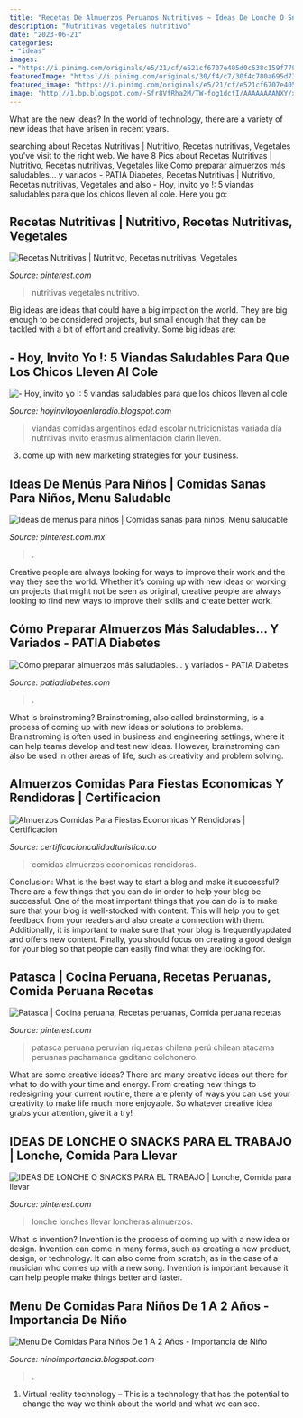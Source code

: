```yaml
---
title: "Recetas De Almuerzos Peruanos Nutritivos ~ Ideas De Lonche O Snacks Para El Trabajo"
description: "Nutritivas vegetales nutritivo"
date: "2023-06-21"
categories:
- "ideas"
images:
- "https://i.pinimg.com/originals/e5/21/cf/e521cf6707e405d0c638c159f7799a84.jpg"
featuredImage: "https://i.pinimg.com/originals/30/f4/c7/30f4c780a695d730c786b56b3e531c73.jpg"
featured_image: "https://i.pinimg.com/originals/e5/21/cf/e521cf6707e405d0c638c159f7799a84.jpg"
image: "http://1.bp.blogspot.com/-Sfr8VfRha2M/TW-fog1dcfI/AAAAAAAANXY/xOTLOWW4E2Q/s1600/1.jpg"
---
```



What are the new ideas?
In the world of technology, there are a variety of new ideas that have arisen in recent years.

	

		
searching about Recetas Nutritivas | Nutritivo, Recetas nutritivas, Vegetales you've visit to the right web. We have 8 Pics about Recetas Nutritivas | Nutritivo, Recetas nutritivas, Vegetales like Cómo preparar almuerzos más saludables... y variados - PATIA Diabetes, Recetas Nutritivas | Nutritivo, Recetas nutritivas, Vegetales and also - Hoy, invito yo !: 5 viandas saludables para que los chicos lleven al cole. Here you go:
		
    
## Recetas Nutritivas | Nutritivo, Recetas Nutritivas, Vegetales

<img loading=lazy src="https://i.pinimg.com/736x/7d/4d/c6/7d4dc64a25d6d1019c406bf52b57472f--lifestyle.jpg" onerror="this.onerror=null;this.src='https://tse1.mm.bing.net/th?id=OIP.Tubh8d7dnKsEDgkjq444EQHaJ3&amp;pid=15.1';" alt="Recetas Nutritivas | Nutritivo, Recetas nutritivas, Vegetales">

_Source: pinterest.com_

>nutritivas vegetales nutritivo. 

	

Big ideas are ideas that could have a big impact on the world. They are big enough to be considered projects, but small enough that they can be tackled with a bit of effort and creativity. Some big ideas are: 

    
## - Hoy, Invito Yo !: 5 Viandas Saludables Para Que Los Chicos Lleven Al Cole

<img loading=lazy src="http://1.bp.blogspot.com/-Sfr8VfRha2M/TW-fog1dcfI/AAAAAAAANXY/xOTLOWW4E2Q/s1600/1.jpg" onerror="this.onerror=null;this.src='https://tse2.mm.bing.net/th?id=OIP.z1sGzev7Y0sKoyGnkbUUPgHaDe&amp;pid=15.1';" alt="- Hoy, invito yo !: 5 viandas saludables para que los chicos lleven al cole">

_Source: hoyinvitoyoenlaradio.blogspot.com_

>viandas comidas argentinos edad escolar nutricionistas variada día nutritivas invito erasmus alimentacion clarin lleven. 

	

3. come up with new marketing strategies for your business.

    
## Ideas De Menús Para Niños | Comidas Sanas Para Niños, Menu Saludable

<img loading=lazy src="https://i.pinimg.com/originals/f4/64/14/f464148359efca59dedff13021305eb8.jpg" onerror="this.onerror=null;this.src='https://tse4.mm.bing.net/th?id=OIP.BuxZm1i9c0oCcykUrDjRPgHaKX&amp;pid=15.1';" alt="Ideas de menús para niños | Comidas sanas para niños, Menu saludable">

_Source: pinterest.com.mx_

>. 

	

Creative people are always looking for ways to improve their work and the way they see the world. Whether it’s coming up with new ideas or working on projects that might not be seen as original, creative people are always looking to find new ways to improve their skills and create better work.

    
## Cómo Preparar Almuerzos Más Saludables... Y Variados - PATIA Diabetes

<img loading=lazy src="http://www.patiadiabetes.com/wp-content/uploads/2016/04/2-3.jpg" onerror="this.onerror=null;this.src='https://tse2.mm.bing.net/th?id=OIP.P-yowJ54LjSJkcalG9AUmwHaEe&amp;pid=15.1';" alt="Cómo preparar almuerzos más saludables... y variados - PATIA Diabetes">

_Source: patiadiabetes.com_

>. 

	

What is brainstroming?
Brainstroming, also called brainstorming, is a process of coming up with new ideas or solutions to problems. Brainstroming is often used in business and engineering settings, where it can help teams develop and test new ideas. However, brainstroming can also be used in other areas of life, such as creativity and problem solving.

    
## Almuerzos Comidas Para Fiestas Economicas Y Rendidoras | Certificacion

<img loading=lazy src="https://i.pinimg.com/originals/e5/21/cf/e521cf6707e405d0c638c159f7799a84.jpg" onerror="this.onerror=null;this.src='https://tse2.mm.bing.net/th?id=OIP.7kvpAkPHTUC27hVWVb1XxwHaEK&amp;pid=15.1';" alt="Almuerzos Comidas Para Fiestas Economicas Y Rendidoras | Certificacion">

_Source: certificacioncalidadturistica.co_

>comidas almuerzos economicas rendidoras. 

	

Conclusion: What is the best way to start a blog and make it successful?
There are a few things that you can do in order to help your blog be successful. One of the most important things that you can do is to make sure that your blog is well-stocked with content. This will help you to get feedback from your readers and also create a connection with them. Additionally, it is important to make sure that your blog is frequentlyupdated and offers new content. Finally, you should focus on creating a good design for your blog so that people can easily find what they are looking for.

    
## Patasca | Cocina Peruana, Recetas Peruanas, Comida Peruana Recetas

<img loading=lazy src="https://i.pinimg.com/originals/30/f4/c7/30f4c780a695d730c786b56b3e531c73.jpg" onerror="this.onerror=null;this.src='https://tse1.mm.bing.net/th?id=OIP.CgOHI8i04nFzDvkz8ED2MAHaFj&amp;pid=15.1';" alt="Patasca | Cocina peruana, Recetas peruanas, Comida peruana recetas">

_Source: pinterest.com_

>patasca peruana peruvian riquezas chilena perú chilean atacama peruanas pachamanca gaditano colchonero. 

	

What are some creative ideas?
There are many creative ideas out there for what to do with your time and energy. From creating new things to redesigning your current routine, there are plenty of ways you can use your creativity to make life much more enjoyable. So whatever creative idea grabs your attention, give it a try!

    
## IDEAS DE LONCHE O SNACKS PARA EL TRABAJO | Lonche, Comida Para Llevar

<img loading=lazy src="https://i.pinimg.com/originals/54/9f/f6/549ff690fbf80e69da52087f07785ebd.jpg" onerror="this.onerror=null;this.src='https://tse4.mm.bing.net/th?id=OIP.ytlrzHw4PCgTnrKcfd7i8QHaEK&amp;pid=15.1';" alt="IDEAS DE LONCHE O SNACKS PARA EL TRABAJO | Lonche, Comida para llevar">

_Source: pinterest.com_

>lonche lonches llevar loncheras almuerzos. 

	

What is invention?
Invention is the process of coming up with a new idea or design. Invention can come in many forms, such as creating a new product, design, or technology. It can also come from scratch, as in the case of a musician who comes up with a new song. Invention is important because it can help people make things better and faster.

    
## Menu De Comidas Para Niños De 1 A 2 Años - Importancia De Niño

<img loading=lazy src="https://i.ytimg.com/vi/OaEs4eGJv_o/maxresdefault.jpg" onerror="this.onerror=null;this.src='https://tse1.mm.bing.net/th?id=OIP.BjPLA_JCv49fOyFdgIp3TwHaEK&amp;pid=15.1';" alt="Menu De Comidas Para Niños De 1 A 2 Años - Importancia de Niño">

_Source: ninoimportancia.blogspot.com_

>. 

	

1. Virtual reality technology – This is a technology that has the potential to change the way we think about the world and what we can see.

